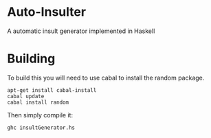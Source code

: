 Auto-Insulter
=============

A automatic insult generator implemented in Haskell

Building
=============
To build this you will need to use cabal to install the random package.

```
apt-get install cabal-install
cabal update
cabal install random
```

Then simply compile it:
```
ghc insultGenerator.hs
```
